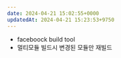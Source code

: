 ```yaml
---
date: 2024-04-21 15:02:55+0000
updatedAt: 2024-04-21 15:23:53+9750
---
```

- faceboock build tool
- 멀티모듈 빌드시 변경된 모듈만 재빌드